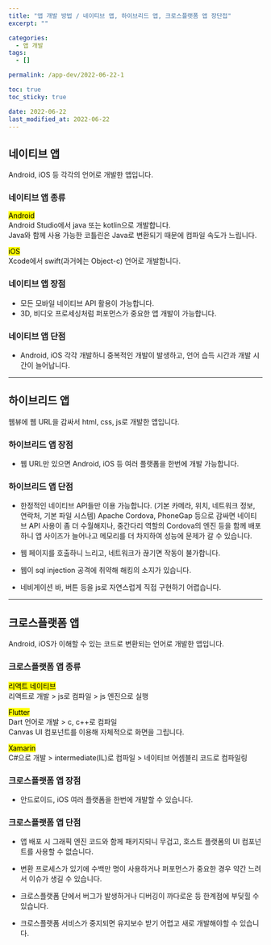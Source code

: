 ```yaml
---
title: "앱 개발 방법 / 네이티브 앱, 하이브리드 앱, 크로스플랫폼 앱 장단접"
excerpt: ""

categories:
  - 앱 개발
tags:
  - []

permalink: /app-dev/2022-06-22-1

toc: true
toc_sticky: true

date: 2022-06-22
last_modified_at: 2022-06-22
---
```


## 네이티브 앱
Android, iOS 등 각각의 언어로 개발한 앱입니다.

### 네이티브 앱 종류
<mark>Android</mark>  
Android Studio에서 java 또는 kotlin으로 개발합니다.  
Java와 함께 사용 가능한 코틀린은 Java로 변환되기 때문에 컴파일 속도가 느립니다.

<mark>iOS</mark>  
Xcode에서 swift(과거에는 Object-c) 언어로 개발합니다.

### 네이티브 앱 장점
- 모든 모바일 네이티브 API 활용이 가능합니다.
- 3D, 비디오 프로세싱처럼 퍼포먼스가 중요한 앱 개발이 가능합니다.

### 네이티브 앱 단점
- Android, iOS 각각 개발하니 중복적인 개발이 발생하고, 언어 습득 시간과 개발 시간이 늘어납니다.

---

## 하이브리드 앱
웹뷰에 웹 URL을 감싸서 html, css, js로 개발한 앱입니다.

### 하이브리드 앱 장점
- 웹 URL만 있으면 Android, iOS 등 여러 플랫폼을 한번에 개발 가능합니다.

### 하이브리드 앱 단점
- 한정적인 네이티브 API들만 이용 가능합니다. (기본 카메라, 위치, 네트워크 정보, 연락처, 기본 파일 시스템)
Apache Cordova, PhoneGap 등으로 감싸면 네이티브 API 사용이 좀 더 수월해지나,
중간다리 역할의 Cordova의 엔진 등을 함께 배포하니 앱 사이즈가 늘어나고 메모리를 더 차지하여 성능에 문제가 갈 수 있습니다.

- 웹 페이지를 호출하니 느리고, 네트워크가 끊기면 작동이 불가합니다.
- 웹이 sql injection 공격에 취약해 해킹의 소지가 있습니다.
- 네비게이션 바, 버튼 등을 js로 자연스럽게 직접 구현하기 어렵습니다.

---

## 크로스플랫폼 앱

Android, iOS가 이해할 수 있는 코드로 변환되는 언어로 개발한 앱입니다.

### 크로스플랫폼 앱 종류

<mark>리액트 네이티브</mark>  
리액트로 개발 > js로 컴파일 > js 엔진으로 실행

<mark>Flutter</mark>  
Dart 언어로 개발 > c, c++로 컴파일  
Canvas UI 컴포넌트를 이용해 자체적으로 화면을 그립니다.

<mark>Xamarin</mark>  
C#으로 개발 > intermediate(IL)로 컴파일 > 네이티브 어셈블리 코드로 컴파일링

### 크로스플랫폼 앱 장점
- 안드로이드, iOS 여러 플랫폼을 한번에 개발할 수 있습니다.

### 크로스플랫폼 앱 단점

- 앱 배포 시 그래픽 엔진 코드와 함께 패키지되니 무겁고, 호스트 플랫폼의 UI 컴포넌트를 사용할 수 없습니다.

- 변환 프로세스가 있기에 수백만 명이 사용하거나 퍼포먼스가 중요한 경우 약간 느려서 이슈가 생길 수 있습니다.
- 크로스플랫폼 단에서 버그가 발생하거나 디버깅이 까다로운 등 한계점에 부딪힐 수 있습니다.
- 크로스플랫폼 서비스가 중지되면 유지보수 받기 어렵고 새로 개발해야할 수 있습니다.

